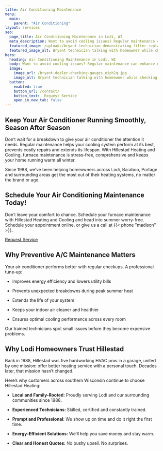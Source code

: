 ```yaml
---
title: Air Conditioning Maintenance
menu:
  main:
    parent: "Air Conditioning"
layout: services
seo:
  page_title: Air Conditioning Maintenance in Lodi, WI
  meta_description: Want to avoid cooling issues? Regular maintenance can enhance efficiency and comfort while saving you money. Hillestad Heating is here to help.
  featured_image: /uploads/bryant-technician-demonstrating-filter-replacement-1000.jpg
  featured_image_alt: Bryant technician talking with homeowner while checking air filter and furnace
hero: 
  heading: Air Conditioning Maintenance in Lodi, WI
  body: Want to avoid cooling issues? Regular maintenance can enhance efficiency and comfort while saving you money. Hillestad Heating is here to help.
  image: 
    image_url: /bryant-dealer-checking-gauges_eiph2q.jpg
    image_alt: Bryant technician talking with homeowner while checking air filter and furnace
  button:
    enabled: true
    button_url: /contact/ 
    button_text:  Request Service
    open_in_new_tab: false
---
```


## Keep Your Air Conditioner Running Smoothly, Season After Season

Don’t wait for a breakdown to give your air conditioner the attention it needs. Regular maintenance helps your cooling system perform at its best, prevents costly repairs and extends its lifespan. With Hillestad Heating and Cooling, furnace maintenance is stress-free, comprehensive and keeps your home running warm all winter.

Since 1988, we’ve been helping homeowners across Lodi, Baraboo, Portage and surrounding areas get the most out of their heating systems, no matter the brand or age.

<div class="breakout bg-black flow">
  <h2 class="no-margin">Schedule Your Air Conditioning Maintenance Today!</h2>
  <p class="site-cta__middle">Don’t leave your comfort to chance. Schedule your furnace maintenance with Hillestad Heating and Cooling and head into summer worry-free. Schedule your appointment online, or give us a call at {{< phone "madison" >}}.</p>
  <a class="btn btn--primary" href="/contact/">Request Service</a>
</div>

## Why Preventive A/C Maintenance Matters

Your air conditioner performs better with regular checkups. A professional tune-up:

*	Improves energy efficiency and lowers utility bills

*	Prevents unexpected breakdowns during peak summer heat

*	Extends the life of your system

*	Keeps your indoor air cleaner and healthier

*	Ensures optimal cooling performance across every room

Our trained technicians spot small issues before they become expensive problems. 

## Why Lodi Homeowners Trust Hillestad

Back in 1988, Hillestad was five hardworking HVAC pros in a garage, united by one mission: offer better heating service with a personal touch. Decades later, that mission hasn’t changed.

Here’s why customers across southern Wisconsin continue to choose Hillestad Heating:

*	**Local and Family-Rooted:** Proudly serving Lodi and our surrounding communities since 1988.
*	**Experienced Technicians:** Skilled, certified and constantly trained.

*	**Prompt and Professional:** We show up on time and do it right the first time.

*	**Energy-Efficient Solutions:** We’ll help you save money and stay warm.

*	**Clear and Honest Quotes:** No pushy upsell. No surprises.